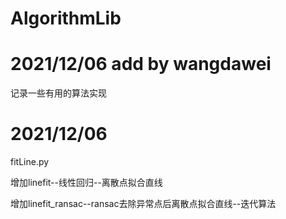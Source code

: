 # AlgorithmLib
# 2021/12/06 add by wangdawei

记录一些有用的算法实现

# 2021/12/06
fitLine.py

增加linefit--线性回归--离散点拟合直线

增加linefit_ransac--ransac去除异常点后离散点拟合直线--迭代算法

